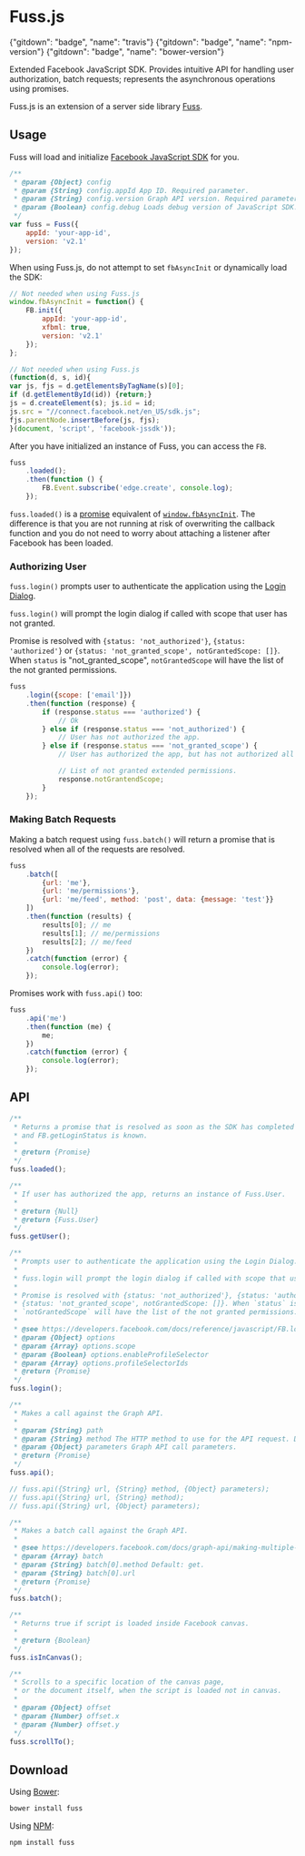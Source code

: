 # Fuss.js

{"gitdown": "badge", "name": "travis"}
{"gitdown": "badge", "name": "npm-version"}
{"gitdown": "badge", "name": "bower-version"}

Extended Facebook JavaScript SDK. Provides intuitive API for handling user authorization, batch requests; represents the asynchronous operations using promises.

Fuss.js is an extension of a server side library [Fuss](https://github.com/gajus/fuss).

## Usage

Fuss will load and initialize [Facebook JavaScript SDK](https://developers.facebook.com/docs/javascript/quickstart/v2.2) for you. 

```js
/**
 * @param {Object} config
 * @param {String} config.appId App ID. Required parameter.
 * @param {String} config.version Graph API version. Required parameter.
 * @param {Boolean} config.debug Loads debug version of JavaScript SDK. Default: false.
 */
var fuss = Fuss({
    appId: 'your-app-id',
    version: 'v2.1'
});
```

When using Fuss.js, do not attempt to set `fbAsyncInit` or dynamically load the SDK:

```js
// Not needed when using Fuss.js
window.fbAsyncInit = function() {
    FB.init({
        appId: 'your-app-id',
        xfbml: true,
        version: 'v2.1'
    });
};

// Not needed when using Fuss.js
(function(d, s, id){
var js, fjs = d.getElementsByTagName(s)[0];
if (d.getElementById(id)) {return;}
js = d.createElement(s); js.id = id;
js.src = "//connect.facebook.net/en_US/sdk.js";
fjs.parentNode.insertBefore(js, fjs);
}(document, 'script', 'facebook-jssdk'));
```

After you have initialized an instance of Fuss, you can access the `FB`.

```js
fuss
    .loaded();
    .then(function () {
        FB.Event.subscribe('edge.create', console.log);
    });
```

`fuss.loaded()` is a [promise](https://developer.mozilla.org/en/docs/Web/JavaScript/Reference/Global_Objects/Promise) equivalent of [`window.fbAsyncInit`](https://developers.facebook.com/docs/javascript/quickstart/v2.2#advancedsetup). The difference is that you are not running at risk of overwriting the callback function and you do not need to worry about attaching a listener after Facebook has been loaded.

### Authorizing User

`fuss.login()` prompts user to authenticate the application using the [Login Dialog](https://developers.facebook.com/docs/reference/dialogs/oauth/).

`fuss.login()` will prompt the login dialog if called with scope that user has not granted.

Promise is resolved with `{status: 'not_authorized'}`, `{status: 'authorized'}` or `{status: 'not_granted_scope', notGrantedScope: []}`. When `status` is "not_granted_scope", `notGrantedScope` will have the list of the not granted permissions.

```js
fuss
    .login({scope: ['email']})
    .then(function (response) {
        if (response.status === 'authorized') {
            // Ok
        } else if (response.status === 'not_authorized') {
            // User has not authorized the app.
        } else if (response.status === 'not_granted_scope') {
            // User has authorized the app, but has not authorized all of the scope.

            // List of not granted extended permissions.
            response.notGrantendScope;
        }
    });
```

### Making Batch Requests

Making a batch request using `fuss.batch()` will return a promise that is resolved when all of the requests are resolved.

```js
fuss
    .batch([
        {url: 'me'},
        {url: 'me/permissions'},
        {url: 'me/feed', method: 'post', data: {message: 'test'}}
    ])
    .then(function (results) {
        results[0]; // me
        results[1]; // me/permissions
        results[2]; // me/feed
    })
    .catch(function (error) {
        console.log(error);
    });
```

Promises work with `fuss.api()` too:

```js
fuss
    .api('me')
    .then(function (me) {
        me;
    })
    .catch(function (error) {
        console.log(error);
    });
```

## API

```js
/**
 * Returns a promise that is resolved as soon as the SDK has completed loading
 * and FB.getLoginStatus is known.
 * 
 * @return {Promise}
 */
fuss.loaded();

/**
 * If user has authorized the app, returns an instance of Fuss.User.
 * 
 * @return {Null}
 * @return {Fuss.User}
 */
fuss.getUser();

/**
 * Prompts user to authenticate the application using the Login Dialog.
 *
 * fuss.login will prompt the login dialog if called with scope that user has not granted.
 *
 * Promise is resolved with {status: 'not_authorized'}, {status: 'authorized'} or
 * {status: 'not_granted_scope', notGrantedScope: []}. When `status` is "not_granted_scope",
 * `notGrantedScope` will have the list of the not granted permissions.
 * 
 * @see https://developers.facebook.com/docs/reference/javascript/FB.login/v2.2
 * @param {Object} options
 * @param {Array} options.scope
 * @param {Boolean} options.enableProfileSelector
 * @param {Array} options.profileSelectorIds
 * @return {Promise}
 */
fuss.login();

/**
 * Makes a call against the Graph API.
 * 
 * @param {String} path
 * @param {String} method The HTTP method to use for the API request. Default: get.
 * @param {Object} parameters Graph API call parameters.
 * @return {Promise}
 */
fuss.api();

// fuss.api({String} url, {String} method, {Object} parameters);
// fuss.api({String} url, {String} method);
// fuss.api({String} url, {Object} parameters);

/**
 * Makes a batch call against the Graph API.
 * 
 * @see https://developers.facebook.com/docs/graph-api/making-multiple-requests#multiple_methods
 * @param {Array} batch
 * @param {String} batch[0].method Default: get.
 * @param {String} batch[0].url
 * @return {Promise}
 */
fuss.batch();

/**
 * Returns true if script is loaded inside Facebook canvas.
 *
 * @return {Boolean}
 */
fuss.isInCanvas();

/**
 * Scrolls to a specific location of the canvas page,
 * or the document itself, when the script is loaded not in canvas.
 * 
 * @param {Object} offset
 * @param {Number} offset.x
 * @param {Number} offset.y
 */
fuss.scrollTo();
```

## Download

Using [Bower](http://bower.io/):

```sh
bower install fuss
```

Using [NPM](https://www.npmjs.org/):

```sh
npm install fuss
```